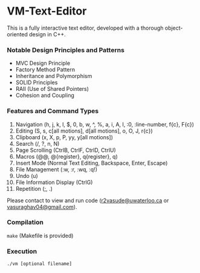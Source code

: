 # VM-Text-Editor

This is a fully interactive text editor, developed with a thorough object-oriented design in C++.

### Notable Design Principles and Patterns
- MVC Design Principle
- Factory Method Pattern
- Inheritance and Polymorphism
- SOLID Principles
- RAII (Use of Shared Pointers)
- Cohesion and Coupling

### Features and Command Types
1. Navigation
   (h, j, k, l, $, 0, b, w, ^, %, a, i, A, I, :0, :line-number, f{c}, F{c})
2. Editing
   (S, s, c[all motions], d[all motions], o, O, J, r{c})
3. Clipboard
   (x, X, p, P, yy, y[all motions])
4. Search
   (/, ?, n, N)
5. Page Scrolling
   (CtrlB, CtrlF, CtrlD, CtrlU)
6. Macros
   (@@, @{register}, q{register}, q)
7. Insert Mode
   (Normal Text Editing, Backspace, Enter, Escape)
8. File Management
   (:w, :r, :wq, :q!)
9. Undo
    (u)
10. File Information Display
    (CtrlG)
11. Repetition
    (;, .)

Please contact to view and run code (r2vasude@uwaterloo.ca or vasuraghav04@gmail.com).

### Compilation
`
make
`
(Makefile is provided)

### Execution
`
./vm [optional filename]
`

